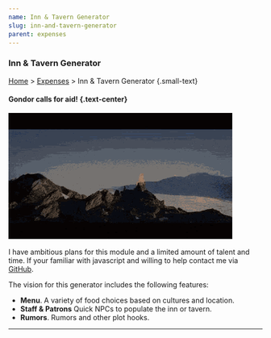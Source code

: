 ```yaml
---
name: Inn & Tavern Generator
slug: inn-and-tavern-generator
parent: expenses
---
```

### Inn & Tavern Generator
[Home](dm-operations-center) > [Expenses](expenses-menu) > Inn & Tavern Generator {.small-text}

#### Gondor calls for aid! {.text-center}

![Gondor calls for air!](../assets/img/lotr-gondor.gif)

I have ambitious plans for this module and a limited amount of talent and time. If your familiar with javascript and willing to help contact me via <a href="https://github.com/MrFarland">GitHub</a>.</p>

The vision for this generator includes the following features:

- **Menu**. A variety of food choices based on cultures and location.
- **Staff & Patrons** Quick NPCs to populate the inn or tavern.
- **Rumors**. Rumors and other plot hooks.
<hr/>